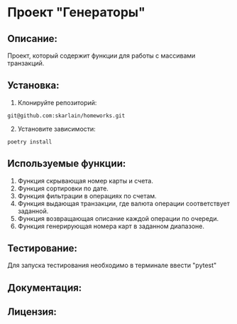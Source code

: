 # Проект "Генераторы"

## Описание:
Проект, который содержит функции для работы с массивами транзакций.

## Установка:

1. Клонируйте репозиторий:
```
git@github.com:skarlain/homeworks.git
```

2. Установите зависимости:
```
poetry install
```


## Используемые функции:
1. Функция скрывающая номер карты и счета.
2. Функция сортировки по дате.
3. Функция фильтрации в операциях по счетам.
4. Функция выдающая транзакции, где валюта операции соответствует заданной.
5. Функция возвращающая описание каждой операции по очереди.
6. Функция генерирующая номера карт в заданном диапазоне.

## Тестирование:
Для запуска тестирования необходимо в терминале ввести "pytest"

## Документация:

## Лицензия: